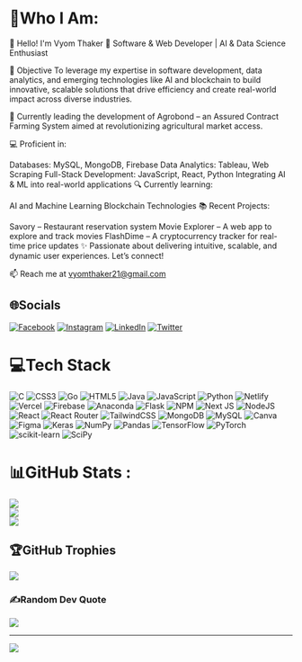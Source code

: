 # 💫Who I Am:
👋 Hello! I'm Vyom Thaker
💼 Software & Web Developer | AI & Data Science Enthusiast

🎯 Objective
To leverage my expertise in software development, data analytics, and emerging technologies like AI and blockchain to build innovative, scalable solutions that drive efficiency and create real-world impact across diverse industries.

🚀 Currently leading the development of Agrobond – an Assured Contract Farming System aimed at revolutionizing agricultural market access.

💻 Proficient in:

Databases: MySQL, MongoDB, Firebase
Data Analytics: Tableau, Web Scraping
Full-Stack Development: JavaScript, React, Python
Integrating AI & ML into real-world applications
🔍 Currently learning:

AI and Machine Learning
Blockchain Technologies
📚 Recent Projects:

Savory – Restaurant reservation system
Movie Explorer – A web app to explore and track movies
FlashDime – A cryptocurrency tracker for real-time price updates
✨ Passionate about delivering intuitive, scalable, and dynamic user experiences. Let’s connect!

📫 Reach me at vyomthaker21@gmail.com

## 🌐Socials
[![Facebook](https://img.shields.io/badge/Facebook-%231877F2.svg?logo=Facebook&logoColor=white)]((https://www.facebook.com/vyom.thaker.90?mibextid=LQQJ4d)) [![Instagram](https://img.shields.io/badge/Instagram-%23E4405F.svg?logo=Instagram&logoColor=white)](https://instagram.com/vyom._.45) [![LinkedIn](https://img.shields.io/badge/LinkedIn-%230077B5.svg?logo=linkedin&logoColor=white)](www.linkedin.com/in/vyom-thaker-75abaa25a) [![Twitter](https://img.shields.io/badge/Twitter-%231DA1F2.svg?logo=Twitter&logoColor=white)](https://twitter.com/Vyom_Thaker_45) 

# 💻Tech Stack
![C](https://img.shields.io/badge/c-%2300599C.svg?style=for-the-badge&logo=c&logoColor=white) ![CSS3](https://img.shields.io/badge/css3-%231572B6.svg?style=for-the-badge&logo=css3&logoColor=white) ![Go](https://img.shields.io/badge/go-%2300ADD8.svg?style=for-the-badge&logo=go&logoColor=white) ![HTML5](https://img.shields.io/badge/html5-%23E34F26.svg?style=for-the-badge&logo=html5&logoColor=white) ![Java](https://img.shields.io/badge/java-%23ED8B00.svg?style=for-the-badge&logo=java&logoColor=white) ![JavaScript](https://img.shields.io/badge/javascript-%23323330.svg?style=for-the-badge&logo=javascript&logoColor=%23F7DF1E) ![Python](https://img.shields.io/badge/python-3670A0?style=for-the-badge&logo=python&logoColor=ffdd54) ![Netlify](https://img.shields.io/badge/netlify-%23000000.svg?style=for-the-badge&logo=netlify&logoColor=#00C7B7) ![Vercel](https://img.shields.io/badge/vercel-%23000000.svg?style=for-the-badge&logo=vercel&logoColor=white) ![Firebase](https://img.shields.io/badge/firebase-%23039BE5.svg?style=for-the-badge&logo=firebase) ![Anaconda](https://img.shields.io/badge/Anaconda-%2344A833.svg?style=for-the-badge&logo=anaconda&logoColor=white) ![Flask](https://img.shields.io/badge/flask-%23000.svg?style=for-the-badge&logo=flask&logoColor=white) ![NPM](https://img.shields.io/badge/NPM-%23000000.svg?style=for-the-badge&logo=npm&logoColor=white) ![Next JS](https://img.shields.io/badge/Next-black?style=for-the-badge&logo=next.js&logoColor=white) ![NodeJS](https://img.shields.io/badge/node.js-6DA55F?style=for-the-badge&logo=node.js&logoColor=white) ![React](https://img.shields.io/badge/react-%2320232a.svg?style=for-the-badge&logo=react&logoColor=%2361DAFB) ![React Router](https://img.shields.io/badge/React_Router-CA4245?style=for-the-badge&logo=react-router&logoColor=white) ![TailwindCSS](https://img.shields.io/badge/tailwindcss-%2338B2AC.svg?style=for-the-badge&logo=tailwind-css&logoColor=white) ![MongoDB](https://img.shields.io/badge/MongoDB-%234ea94b.svg?style=for-the-badge&logo=mongodb&logoColor=white) ![MySQL](https://img.shields.io/badge/mysql-%2300f.svg?style=for-the-badge&logo=mysql&logoColor=white) ![Canva](https://img.shields.io/badge/Canva-%2300C4CC.svg?style=for-the-badge&logo=Canva&logoColor=white) 	![Figma](https://img.shields.io/badge/figma-%23F24E1E.svg?style=for-the-badge&logo=figma&logoColor=white) ![Keras](https://img.shields.io/badge/Keras-%23D00000.svg?style=for-the-badge&logo=Keras&logoColor=white) ![NumPy](https://img.shields.io/badge/numpy-%23013243.svg?style=for-the-badge&logo=numpy&logoColor=white) ![Pandas](https://img.shields.io/badge/pandas-%23150458.svg?style=for-the-badge&logo=pandas&logoColor=white) ![TensorFlow](https://img.shields.io/badge/TensorFlow-%23FF6F00.svg?style=for-the-badge&logo=TensorFlow&logoColor=white) ![PyTorch](https://img.shields.io/badge/PyTorch-%23EE4C2C.svg?style=for-the-badge&logo=PyTorch&logoColor=white) ![scikit-learn](https://img.shields.io/badge/scikit--learn-%23F7931E.svg?style=for-the-badge&logo=scikit-learn&logoColor=white) ![SciPy](https://img.shields.io/badge/SciPy-%230C55A5.svg?style=for-the-badge&logo=scipy&logoColor=%white)
# 📊GitHub Stats :
![](https://github-readme-stats.vercel.app/api?username=VyomThaker-2154&theme=radical&hide_border=false&include_all_commits=true&count_private=false)<br/>
![](https://github-readme-streak-stats.herokuapp.com/?user=VyomThaker-2154&theme=radical&hide_border=false)<br/>
![](https://github-readme-stats.vercel.app/api/top-langs/?username=VyomThaker-2154&theme=radical&hide_border=false&include_all_commits=true&count_private=false&layout=compact)

## 🏆GitHub Trophies
![](https://github-trophies.vercel.app/?username=VyomThaker-2154&theme=radical&no-frame=false&no-bg=false&margin-w=4)

### ✍️Random Dev Quote
![](https://quotes-github-readme.vercel.app/api?type=horizontal&theme=radical)

---
[![](https://visitcount.itsvg.in/api?id=VyomThaker-2154&icon=8&color=5)](https://visitcount.itsvg.in)
